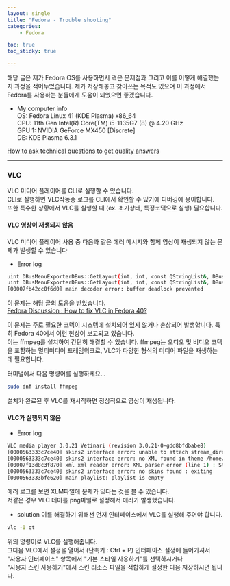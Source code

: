 ```yaml
---
layout: single
title: "Fedora - Trouble shooting"
categories: 
    - Fedora

toc: true
toc_sticky: true

---
```

해당 글은 제가 Fedora OS를 사용하면서 겪은 문제점과 그리고 이를 어떻게 해결했는지 과정을 적어두었습니다. 
제가 저장해놓고 찾아쓰는 목적도 있으며 이 과정에서 Fedora를 사용하는 분들에게 도움이 되었으면 좋겠습니다.  

- My computer info  
OS: Fedora Linux 41 (KDE Plasma) x86_64  
CPU: 11th Gen Intel(R) Core(TM) i5-1135G7 (8) @ 4.20 GHz  
GPU 1: NVIDIA GeForce MX450 [Discrete]  
DE: KDE Plasma 6.3.1  

[How to ask technical questions to get quality answers](https://opensource.com/life/16/10/how-ask-technical-questions)

---

### VLC
VLC 미디어 플레이어를 CLI로 실행할 수 있습니다.  
CLI로 실행하면 VLC작동중 로그를 CLI에서 확인할 수 있기에 디버깅에 용이합니다.  
또한 특수한 상황에서 VLC를 실행할 때 (ex. 초기상태, 특정코댁으로 실행) 필요합니다.   

#### VLC 영상이 재생되지 않음 

VLC 미디어 플레이어 사용 중 다음과 같은 에러 메시지와 함께 영상이 재생되지 않는 문제가 발생할 수 있습니다  

- Error log  
```bash
uint DBusMenuExporterDBus::GetLayout(int, int, const QStringList&, DBusMenuLayoutItem&): Condition failed: menu
uint DBusMenuExporterDBus::GetLayout(int, int, const QStringList&, DBusMenuLayoutItem&): Condition failed: menu
[00007fb42cc0f6d0] main decoder error: buffer deadlock prevented
```

이 문제는 해당 글의 도움을 받았습니다.  
[Fedora Discussion : How to fix VLC in Fedora 40?](https://discussion.fedoraproject.org/t/how-to-fix-vlc-in-fedora-40/118009/12)

이 문제는 주로 필요한 코덱이 시스템에 설치되어 있지 않거나 손상되어 발생합니다. 특히 Fedora 40에서 이런 현상이 보고되고 있습니다.  
이는 ffmpeg를 설치하여 간단히 해결할 수 있습니다. ffmpeg는 오디오 및 비디오 코덱을 포함하는 멀티미디어 프레임워크로, VLC가 다양한 형식의 미디어 파일을 재생하는 데 필요합니다.

터미널에서 다음 명령어를 실행하세요...

```bash
sudo dnf install ffmpeg
```

설치가 완료된 후 VLC를 재시작하면 정상적으로 영상이 재생됩니다.  

#### VLC가 실행되지 않음
- Error log  
```bash 
VLC media player 3.0.21 Vetinari (revision 3.0.21-0-gdd8bfdbabe8)
[0000563333c7ce40] skins2 interface error: unable to attach stream_directory, treat as XML!
[0000563333c7ce40] skins2 interface error: no XML found in theme /home/username/test.png
[00007f13d8c3f870] xml xml reader error: XML parser error (line 1) : Start tag expected, '<' not found
[0000563333c7ce40] skins2 interface error: no skins found : exiting
[0000563333bfe620] main playlist: playlist is empty
``` 
에러 로그를 보면 XLM파일에 문제가 있다는 것을 볼 수 있습니다.  
저같은 경우 VLC 테마를 png파일로 설정해서 에러가 발생했습니다.  
- solution 
이를 해결하기 위해선 먼저 인터페이스에서 VLC를 실행해 주어야 합니다.  
```bash
vlc -I qt
```
위의 명령어로 VLC를 실행해줍니다.  
그다음 VLC에서 설정을 열어서 (단축키 : Ctrl + P) 인터페이스 설정에 들어가셔서  
"사용자 인터페이스" 항목에서 "기본 스타일 사용하기"를 선택하시거나   
"사용자 스킨 사용하기"에서 스킨 리소스 파일을 적합하게 설정한 다음 저장하시면 됩니다.  

